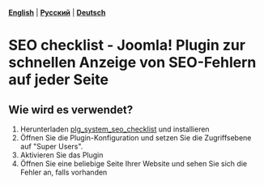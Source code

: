 [**English**](README.md) | [**Русский**](README_RU.md) | [**Deutsch**](README_DE.md)

# SEO checklist - Joomla! Plugin zur schnellen Anzeige von SEO-Fehlern auf jeder Seite

## Wie wird es verwendet?
1. Herunterladen [plg_system_seo_checklist](https://github.com/Hahn21-de/plg_system_seo_checklist/releases) und installieren
2. Öffnen Sie die Plugin-Konfiguration und setzen Sie die Zugriffsebene auf "Super Users".
3. Aktivieren Sie das Plugin
4. Öffnen Sie eine beliebige Seite Ihrer Website und sehen Sie sich die Fehler an, falls vorhanden
